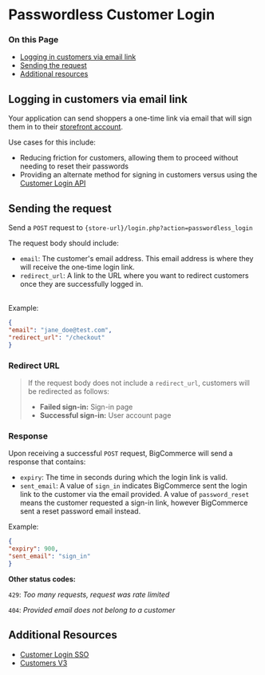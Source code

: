 # Passwordless Customer Login

<div class="otp" id="no-index">

### On this Page
- [Logging in customers via email link](#logging-in-customers-via-email-link)
- [Sending the request](#sending-the-request)
- [Additional resources](#additional-resources)
</div>


## Logging in customers via email link
Your application can send shoppers a one-time link via email that will sign them in to their [storefront account](https://support.bigcommerce.com/s/article/Customer-Account-Creation).

Use cases for this include:
* Reducing friction for customers, allowing them to proceed without needing to reset their passwords
* Providing an alternate method for signing in customers versus using the [Customer Login API](https://developer.bigcommerce.com/api-docs/customers/customer-login-api)

## Sending the request

Send a `POST` request to 
`{store-url}/login.php?action=passwordless_login`

The request body should include:
* `email`: The customer's email address. This email address is where they will receive the one-time login link.
* `redirect_url`: A link to the URL where you want to redirect customers once they are successfully logged in.
<br>
Example: 
<br>

```json
{
"email": "jane_doe@test.com",
"redirect_url": "/checkout"
}
```
<div class="HubBlock--callout">
<div class="CalloutBlock--">
<div class="HubBlock-content">
    
<!-- theme:  -->
### Redirect URL
> If the request body does not include a `redirect_url`, customers will be redirected as follows:
> <br>
> - **Failed sign-in:** Sign-in page
> - **Successful sign-in:** User account page

</div>
</div>
</div>

### Response

Upon receiving a successful `POST` request, BigCommerce will send a response that contains:

* `expiry`: The time in seconds during which the login link is valid.
* `sent_email`: A value of `sign_in` indicates BigCommerce sent the login link to the customer via the email provided. A value of `password_reset` means the customer requested a sign-in link, however BigCommerce sent a reset password email instead. 

Example:

```json
{
"expiry": 900,
"sent_email": "sign_in"
}
```

**Other status codes:**

`429`: *Too many requests, request was rate limited*

`404`: *Provided email does not belong to a customer*

## Additional Resources 
* [Customer Login SSO](https://developer.bigcommerce.com/api-reference/storefront/customer-login-sso)
* [Customers V3](https://developer.bigcommerce.com/api-reference/store-management/customers-v3)
